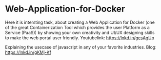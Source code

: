 # Web-Application-for-Docker

Here it is intersting task, about creating a Web Application for Docker (one of the great Containerization Tool which provides the user Platform as a Service (PaaS)) by showing your own creativity and UI/UX designing skills to make the web portal user friendly.
Youtubelink: https://lnkd.in/gcsAgUp

Explaining the usecase of javascript in any of your favorite industries.
Blog: https://lnkd.in/gKMj-Kf
